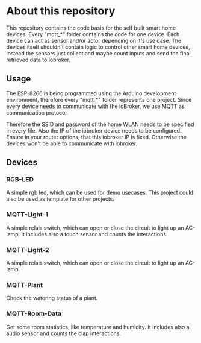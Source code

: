 # About this repository
This repository contains the code basis for the self built smart home devices.
Every "mqtt_*" folder contains the code for one device. 
Each device can act as sensor and/or actor depending on it's use case.
The devices itself shouldn't contain logic to control other smart home devices,
instead the sensors just collect and maybe count inputs and send the final retrieved data to iobroker.

## Usage
The ESP-8266 is being programmed using the Arduino development environment, therefore every "mqtt_*" folder represents one project.
Since every device needs to communicate with the ioBroker, we use MQTT as communication protocol.

Therefore the SSID and password of the home WLAN needs to be specified in every file. Also the IP of the iobroker device needs to be configured.
Ensure in your router options, that this iobroker IP is fixed. Otherwise the devices won't be able to communicate with iobroker.

## Devices
### RGB-LED
A simple rgb led, which can be used for demo usecases. This project could also be used as template for other projects.

### MQTT-Light-1
A simple relais switch, which can open or close the circuit to light up an AC-lamp. It includes also a touch sensor and counts the interactions.

### MQTT-Light-2
A simple relais switch, which can open or close the circuit to light up an AC-lamp.

### MQTT-Plant
Check the watering status of a plant.

### MQTT-Room-Data
Get some room statistics, like temperature and humidity. It includes also a audio sensor and counts the clap interactions.